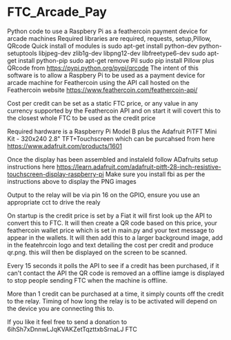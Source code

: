 FTC_Arcade_Pay
==============

Python code to use a Raspbery Pi as a feathercoin payment device for arcade machines
Required libraries are
required, requests, setup,Pillow, QRcode
Quick install of modules is
sudo apt-get install python-dev python-setuptools libjpeg-dev zlib1g-dev libpng12-dev libfreetype6-dev
sudo apt-get install python-pip
sudo apt-get remove Pil
sudo pip install Pillow
plus QRcode from
https://pypi.python.org/pypi/qrcode
The intent of this software is to allow a Raspbery Pi to be used as a payment device for arcade machine for Feathercoin using the API call hosted on the Feathercoin website
https://www.feathercoin.com/feathercoin-api/

Cost per credit can be set as a static FTC price, or any value in any currency supported by the Feathercoin API and on start it will covert this to the closest whole FTC to be used as the credit price

Required hardware is a Raspberry Pi Model B plus the Adafruit PiTFT Mini Kit - 320x240 2.8" TFT+Touchscreen which can be purcahsed from here
https://www.adafruit.com/products/1601

Once the display has been assembled and instaleld follow ADafruits setup instructions here
https://learn.adafruit.com/adafruit-pitft-28-inch-resistive-touchscreen-display-raspberry-pi
Make sure you install fbi as per the instructions above to display the PNG images

Output to the relay will be via pin 16 on the GPIO, ensure you use an appropriate cct to drive the realy

On startup is the credit price is set by a Fiat it will first look up the API to convert this to FTC.
It will then create a QR code based on this price, your feathercoin wallet price which is set in main.py and your text message to appear in the wallets.
It will then add this to a larger background image, add in the featehrcoin logo and text detailing the cost per credit and produce qr.png.
this will then be displayed on the screen to be scanned.

Every 15 seconds it polls the API to see if a credit has been purchased, if it can't contact the API the QR code is removed an a offline iamge is displayed to stop people sending FTC when the machine is offline.

More than 1 credit can be purchased at a time, it simply counts off the credit to the relay.
Timing of how long the relay is to be activated will depend on the device you are connecting this to.

If you like it feel free to send a donation to 6ihSh7xDnnwLJqKVAKZetTqzttxbSrnaLJ  FTC
